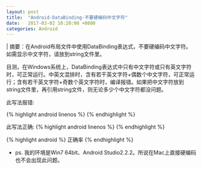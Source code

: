 ```yaml
---
layout: post
title:  "Android-DataBinding-不要硬编码中文字符"
date:   2017-03-02 10:20:00 +0800
categories: Android
---
```

| 摘要：在Android布局文件中使用DataBinding表达式，不要硬编码中文字符。如需显示中文字符，请放到string文件里。

目测，在Windows系统上，DataBinding表达式中只有中文字符或只有英文字符时，可正常运行。中英文混排时，含有若干英文字符+偶数个中文字符，可正常运行；含有若干英文字符+奇数个英文字符时，编译报错。如果把中文字符放到string文件里，再引用string文件，则无论多少个中文字符都没问题。

此写法报错:

{% highlight android linenos %}
<TextView
android:layout_width="match_parent"
android:layout_height="wrap_content"
android:text="@{`正确率:` + Integer.toString(accuracy)}" />
{% endhighlight %}

此写法正确:
{% highlight android linenos %}
    <TextView
    android:layout_width="match_parent"
    android:layout_height="wrap_content"
    android:text="@{@string/accuracy + Integer.toString(accuracy)}" />
{% endhighlight %}

{% highlight android %}
<string name="accuracy">正确率</string>
{% endhighlight %}



* ps. 我的环境是Win7 64bit、Android Studio2.2.2。所说在Mac上直接硬编码也不会出现此问题。
